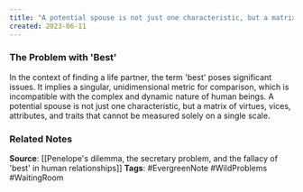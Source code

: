 ```yaml
---
title: "A potential spouse is not just one characteristic, but a matrix of virtues, vices, attributes, and traits that cannot be measured solely on a single scale"
created: 2023-06-11
---
```


### The Problem with 'Best'
In the context of finding a life partner, the term 'best' poses significant issues. It implies a singular, unidimensional metric for comparison, which is incompatible with the complex and dynamic nature of human beings. A potential spouse is not just one characteristic, but a matrix of virtues, vices, attributes, and traits that cannot be measured solely on a single scale.

### Related Notes
**Source**: [[Penelope's dilemma, the secretary problem, and the fallacy of 'best' in human relationships]]
**Tags**: #EvergreenNote #WildProblems #WaitingRoom 


